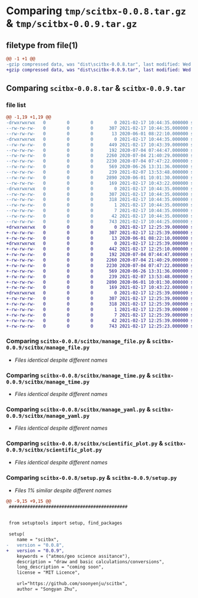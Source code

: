 # Comparing `tmp/scitbx-0.0.8.tar.gz` & `tmp/scitbx-0.0.9.tar.gz`

## filetype from file(1)

```diff
@@ -1 +1 @@
-gzip compressed data, was "dist\scitbx-0.0.8.tar", last modified: Wed Feb 17 10:44:35 2021, max compression
+gzip compressed data, was "dist\scitbx-0.0.9.tar", last modified: Wed Feb 17 12:25:39 2021, max compression
```

## Comparing `scitbx-0.0.8.tar` & `scitbx-0.0.9.tar`

### file list

```diff
@@ -1,19 +1,19 @@
-drwxrwxrwx   0        0        0        0 2021-02-17 10:44:35.000000 scitbx-0.0.8/
--rw-rw-rw-   0        0        0      307 2021-02-17 10:44:35.000000 scitbx-0.0.8/PKG-INFO
--rw-rw-rw-   0        0        0       13 2020-06-01 08:22:10.000000 scitbx-0.0.8/README.md
-drwxrwxrwx   0        0        0        0 2021-02-17 10:44:35.000000 scitbx-0.0.8/scitbx/
--rw-rw-rw-   0        0        0      449 2021-02-17 10:43:39.000000 scitbx-0.0.8/scitbx/__init__.py
--rw-rw-rw-   0        0        0      192 2020-07-04 07:44:47.000000 scitbx-0.0.8/scitbx/load_google_drive.py
--rw-rw-rw-   0        0        0     2260 2020-07-04 21:40:29.000000 scitbx-0.0.8/scitbx/manage_file.py
--rw-rw-rw-   0        0        0     2230 2020-07-04 07:47:22.000000 scitbx-0.0.8/scitbx/manage_time.py
--rw-rw-rw-   0        0        0      569 2020-06-26 13:31:36.000000 scitbx-0.0.8/scitbx/manage_yaml.py
--rw-rw-rw-   0        0        0      239 2021-02-07 13:53:48.000000 scitbx-0.0.8/scitbx/pickle_wrapper.py
--rw-rw-rw-   0        0        0     2890 2020-06-01 10:01:30.000000 scitbx-0.0.8/scitbx/scientific_plot.py
--rw-rw-rw-   0        0        0      169 2021-02-17 10:43:22.000000 scitbx-0.0.8/scitbx/utils.py
-drwxrwxrwx   0        0        0        0 2021-02-17 10:44:35.000000 scitbx-0.0.8/scitbx.egg-info/
--rw-rw-rw-   0        0        0      307 2021-02-17 10:44:35.000000 scitbx-0.0.8/scitbx.egg-info/PKG-INFO
--rw-rw-rw-   0        0        0      318 2021-02-17 10:44:35.000000 scitbx-0.0.8/scitbx.egg-info/SOURCES.txt
--rw-rw-rw-   0        0        0        1 2021-02-17 10:44:35.000000 scitbx-0.0.8/scitbx.egg-info/dependency_links.txt
--rw-rw-rw-   0        0        0        7 2021-02-17 10:44:35.000000 scitbx-0.0.8/scitbx.egg-info/top_level.txt
--rw-rw-rw-   0        0        0       42 2021-02-17 10:44:35.000000 scitbx-0.0.8/setup.cfg
--rw-rw-rw-   0        0        0      743 2021-02-17 10:44:25.000000 scitbx-0.0.8/setup.py
+drwxrwxrwx   0        0        0        0 2021-02-17 12:25:39.000000 scitbx-0.0.9/
+-rw-rw-rw-   0        0        0      307 2021-02-17 12:25:39.000000 scitbx-0.0.9/PKG-INFO
+-rw-rw-rw-   0        0        0       13 2020-06-01 08:22:10.000000 scitbx-0.0.9/README.md
+drwxrwxrwx   0        0        0        0 2021-02-17 12:25:39.000000 scitbx-0.0.9/scitbx/
+-rw-rw-rw-   0        0        0      442 2021-02-17 12:25:10.000000 scitbx-0.0.9/scitbx/__init__.py
+-rw-rw-rw-   0        0        0      192 2020-07-04 07:44:47.000000 scitbx-0.0.9/scitbx/load_google_drive.py
+-rw-rw-rw-   0        0        0     2260 2020-07-04 21:40:29.000000 scitbx-0.0.9/scitbx/manage_file.py
+-rw-rw-rw-   0        0        0     2230 2020-07-04 07:47:22.000000 scitbx-0.0.9/scitbx/manage_time.py
+-rw-rw-rw-   0        0        0      569 2020-06-26 13:31:36.000000 scitbx-0.0.9/scitbx/manage_yaml.py
+-rw-rw-rw-   0        0        0      239 2021-02-07 13:53:48.000000 scitbx-0.0.9/scitbx/pickle_wrapper.py
+-rw-rw-rw-   0        0        0     2890 2020-06-01 10:01:30.000000 scitbx-0.0.9/scitbx/scientific_plot.py
+-rw-rw-rw-   0        0        0      169 2021-02-17 10:43:22.000000 scitbx-0.0.9/scitbx/utils.py
+drwxrwxrwx   0        0        0        0 2021-02-17 12:25:39.000000 scitbx-0.0.9/scitbx.egg-info/
+-rw-rw-rw-   0        0        0      307 2021-02-17 12:25:39.000000 scitbx-0.0.9/scitbx.egg-info/PKG-INFO
+-rw-rw-rw-   0        0        0      318 2021-02-17 12:25:39.000000 scitbx-0.0.9/scitbx.egg-info/SOURCES.txt
+-rw-rw-rw-   0        0        0        1 2021-02-17 12:25:39.000000 scitbx-0.0.9/scitbx.egg-info/dependency_links.txt
+-rw-rw-rw-   0        0        0        7 2021-02-17 12:25:39.000000 scitbx-0.0.9/scitbx.egg-info/top_level.txt
+-rw-rw-rw-   0        0        0       42 2021-02-17 12:25:39.000000 scitbx-0.0.9/setup.cfg
+-rw-rw-rw-   0        0        0      743 2021-02-17 12:25:23.000000 scitbx-0.0.9/setup.py
```

### Comparing `scitbx-0.0.8/scitbx/manage_file.py` & `scitbx-0.0.9/scitbx/manage_file.py`

 * *Files identical despite different names*

### Comparing `scitbx-0.0.8/scitbx/manage_time.py` & `scitbx-0.0.9/scitbx/manage_time.py`

 * *Files identical despite different names*

### Comparing `scitbx-0.0.8/scitbx/manage_yaml.py` & `scitbx-0.0.9/scitbx/manage_yaml.py`

 * *Files identical despite different names*

### Comparing `scitbx-0.0.8/scitbx/scientific_plot.py` & `scitbx-0.0.9/scitbx/scientific_plot.py`

 * *Files identical despite different names*

### Comparing `scitbx-0.0.8/setup.py` & `scitbx-0.0.9/setup.py`

 * *Files 1% similar despite different names*

```diff
@@ -9,15 +9,15 @@
 #############################################
 
 
 from setuptools import setup, find_packages
 
 setup(
 	name = "scitbx",
-	version = "0.0.8",
+	version = "0.0.9",
 	keywords = ("atmos/geo science assitance"),
 	description = "draw and basic calculations/conversions",
 	long_description = "coming soon",
 	license = "MIT Licence",
 
 	url="https://github.com/soonyenju/scitbx",
 	author = "Songyan Zhu",
```


